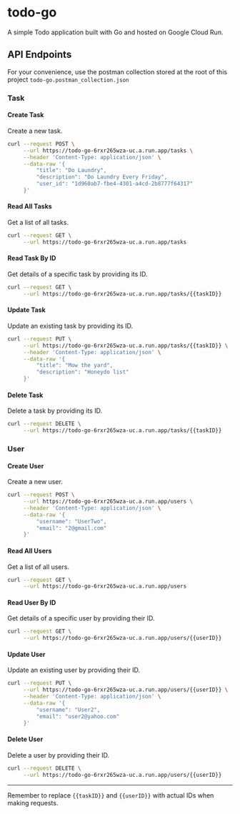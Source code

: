 # todo-go

A simple Todo application built with Go and hosted on Google Cloud Run.

## API Endpoints

For your convenience, use the postman collection stored at the root of this project `todo-go.postman_collection.json`

### Task

#### Create Task

Create a new task.

```bash
curl --request POST \
     --url https://todo-go-6rxr265wza-uc.a.run.app/tasks \
     --header 'Content-Type: application/json' \
     --data-raw '{
         "title": "Do Laundry",
         "description": "Do Laundry Every Friday",
         "user_id": "1d960ab7-fbe4-4301-a4cd-2b8777f64317"
     }'
```

#### Read All Tasks

Get a list of all tasks.

```bash
curl --request GET \
     --url https://todo-go-6rxr265wza-uc.a.run.app/tasks
```

#### Read Task By ID

Get details of a specific task by providing its ID.

```bash
curl --request GET \
     --url https://todo-go-6rxr265wza-uc.a.run.app/tasks/{{taskID}}
```

#### Update Task

Update an existing task by providing its ID.

```bash
curl --request PUT \
     --url https://todo-go-6rxr265wza-uc.a.run.app/tasks/{{taskID}} \
     --header 'Content-Type: application/json' \
     --data-raw '{
         "title": "Mow the yard",
         "description": "Honeydo list"
     }'
```

#### Delete Task

Delete a task by providing its ID.

```bash
curl --request DELETE \
     --url https://todo-go-6rxr265wza-uc.a.run.app/tasks/{{taskID}}
```

### User

#### Create User

Create a new user.

```bash
curl --request POST \
     --url https://todo-go-6rxr265wza-uc.a.run.app/users \
     --header 'Content-Type: application/json' \
     --data-raw '{
         "username": "UserTwo",
         "email": "2@gmail.com"
     }'
```

#### Read All Users

Get a list of all users.

```bash
curl --request GET \
     --url https://todo-go-6rxr265wza-uc.a.run.app/users
```

#### Read User By ID

Get details of a specific user by providing their ID.

```bash
curl --request GET \
     --url https://todo-go-6rxr265wza-uc.a.run.app/users/{{userID}}
```

#### Update User

Update an existing user by providing their ID.

```bash
curl --request PUT \
     --url https://todo-go-6rxr265wza-uc.a.run.app/users/{{userID}} \
     --header 'Content-Type: application/json' \
     --data-raw '{
         "username": "User2",
         "email": "user2@yahoo.com"
     }'
```

#### Delete User

Delete a user by providing their ID.

```bash
curl --request DELETE \
     --url https://todo-go-6rxr265wza-uc.a.run.app/users/{{userID}}
```

---

Remember to replace `{{taskID}}` and `{{userID}}` with actual IDs when making requests.

